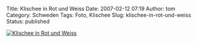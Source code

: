 Title: Klischee in Rot und Weiss
Date: 2007-02-12 07:19
Author: tom
Category: Schweden
Tags: Foto, Klischee
Slug: klischee-in-rot-und-weiss
Status: published

[![Klischee in Rot und
Weiss](/pic/klischeeweissrot_s.jpg "Klischee in Rot und Weiss")](/pic/klischeeweissrot_l.jpg)

